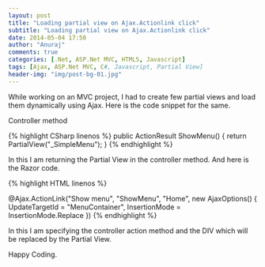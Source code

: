 ```yaml
---
layout: post
title: "Loading partial view on Ajax.Actionlink click"
subtitle: "Loading partial view on Ajax.Actionlink click"
date: 2014-05-04 17:50
author: "Anuraj"
comments: true
categories: [.Net, ASP.Net MVC, HTML5, Javascript]
tags: [Ajax, ASP.Net MVC, C#, Javascript, Partial View]
header-img: "img/post-bg-01.jpg"
---
```

While working on an MVC project, I had to create few partial views and load them dynamically using Ajax. Here is the code snippet for the same.

Controller method

{% highlight CSharp linenos %}
public ActionResult ShowMenu()
{
    return PartialView("_SimpleMenu");
}
{% endhighlight %}

In this I am returning the Partial View in the controller method. And here is the Razor code.

{% highlight HTML linenos %}
<div id="MenuContainer">
</div>
@Ajax.ActionLink("Show menu", "ShowMenu", "Home", new AjaxOptions()
{
    UpdateTargetId = "MenuContainer",
    InsertionMode = InsertionMode.Replace
})
{% endhighlight %}

In this I am specifying the controller action method and the DIV which will be replaced by the Partial View.

Happy Coding. 
